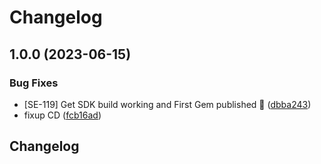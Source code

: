 # Changelog

## 1.0.0 (2023-06-15)


### Bug Fixes

* [SE-119] Get SDK build working and First Gem published :truck: ([dbba243](https://github.com/ShipEngine/shipengine-ruby/commit/dbba243460e85fbe5b644078a933ca36c5f2c57d))
* fixup CD ([fcb16ad](https://github.com/ShipEngine/shipengine-ruby/commit/fcb16ada4628dbb330f3c33f0f5ba58bcfe4d8ed))

## Changelog
